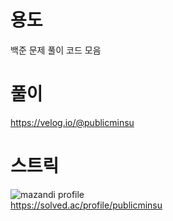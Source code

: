 # 용도
백준 문제 풀이 코드 모음
# 풀이
https://velog.io/@publicminsu
# 스트릭
![mazandi profile](http://mazandi.herokuapp.com/api?handle=publicminsu&theme=dark)<br>
https://solved.ac/profile/publicminsu
